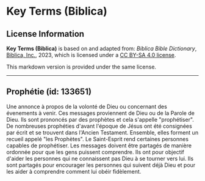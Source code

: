 # Key Terms (Biblica)

## License Information

**Key Terms (Biblica)** is based on and adapted from: _Biblica Bible Dictionary_, [Biblica, Inc.](https://www.biblica.com/), 2023, which is licensed under a [CC BY-SA 4.0 license](https://creativecommons.org/licenses/by-sa/4.0/legalcode.en).

This markdown version is provided under the same license.



--------------------------------

## Prophétie (id: 133651)

Une annonce à propos de la volonté de Dieu ou concernant des évenements à venir. Ces messages proviennent de Dieu ou de la Parole de Dieu. Ils sont prononcés par des prophètes et cela s'appelle "prophétiser". De nombreuses prophéties d'avant l'époque de Jésus ont été consignées par écrit et se trouvent dans l'Ancien Testament. Ensemble, elles forment un recueil appelé "les Prophètes". Le Saint\-Esprit rend certaines personnes capables de prophétiser. Les messages doivent être partagés de manière ordonnée pour que les gens puissent comprendre. Ils ont pour objectif d'aider les personnes qui ne connaissent pas Dieu à se tourner vers lui. Ils sont partagés pour encourager les personnes qui suivent déjà Dieu et pour les aider à comprendre comment lui obéir fidèlement.


